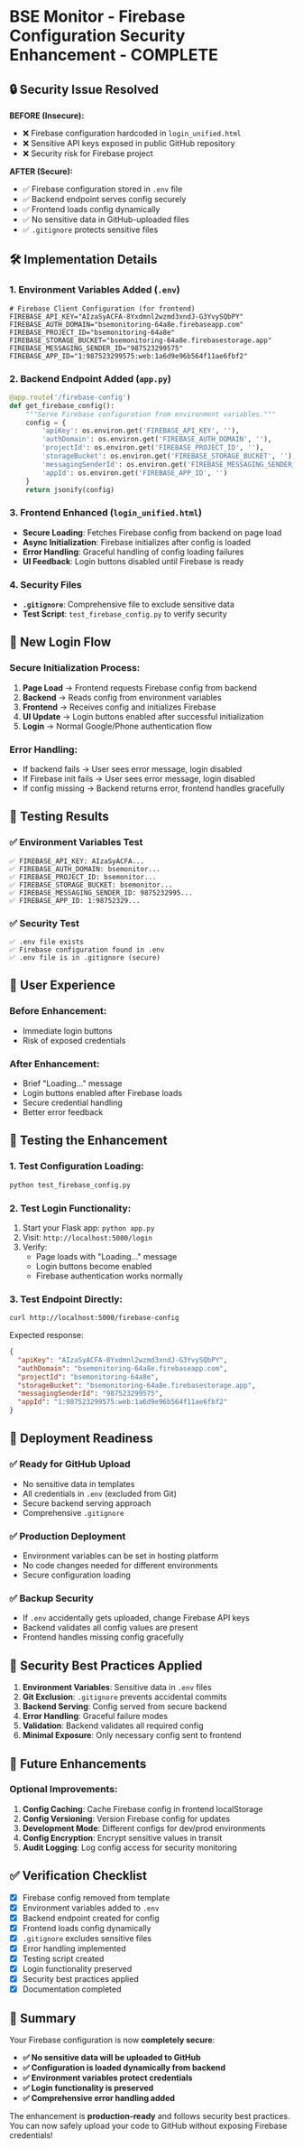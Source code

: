# BSE Monitor - Firebase Configuration Security Enhancement - COMPLETE

## 🔒 Security Issue Resolved

**BEFORE (Insecure):**
- ❌ Firebase configuration hardcoded in `login_unified.html`
- ❌ Sensitive API keys exposed in public GitHub repository
- ❌ Security risk for Firebase project

**AFTER (Secure):**
- ✅ Firebase configuration stored in `.env` file
- ✅ Backend endpoint serves config securely
- ✅ Frontend loads config dynamically
- ✅ No sensitive data in GitHub-uploaded files
- ✅ `.gitignore` protects sensitive files

## 🛠️ **Implementation Details**

### 1. **Environment Variables Added** (`.env`)
```env
# Firebase Client Configuration (for frontend)
FIREBASE_API_KEY="AIzaSyACFA-8Yxdmnl2wzmd3xndJ-G3YvySQbPY"
FIREBASE_AUTH_DOMAIN="bsemonitoring-64a8e.firebaseapp.com"
FIREBASE_PROJECT_ID="bsemonitoring-64a8e"
FIREBASE_STORAGE_BUCKET="bsemonitoring-64a8e.firebasestorage.app"
FIREBASE_MESSAGING_SENDER_ID="987523299575"
FIREBASE_APP_ID="1:987523299575:web:1a6d9e96b564f11ae6fbf2"
```

### 2. **Backend Endpoint Added** (`app.py`)
```python
@app.route('/firebase-config')
def get_firebase_config():
    """Serve Firebase configuration from environment variables."""
    config = {
        'apiKey': os.environ.get('FIREBASE_API_KEY', ''),
        'authDomain': os.environ.get('FIREBASE_AUTH_DOMAIN', ''),
        'projectId': os.environ.get('FIREBASE_PROJECT_ID', ''),
        'storageBucket': os.environ.get('FIREBASE_STORAGE_BUCKET', ''),
        'messagingSenderId': os.environ.get('FIREBASE_MESSAGING_SENDER_ID', ''),
        'appId': os.environ.get('FIREBASE_APP_ID', '')
    }
    return jsonify(config)
```

### 3. **Frontend Enhanced** (`login_unified.html`)
- **Secure Loading**: Fetches Firebase config from backend on page load
- **Async Initialization**: Firebase initializes after config is loaded
- **Error Handling**: Graceful handling of config loading failures
- **UI Feedback**: Login buttons disabled until Firebase is ready

### 4. **Security Files**
- **`.gitignore`**: Comprehensive file to exclude sensitive data
- **Test Script**: `test_firebase_config.py` to verify security

## 🔄 **New Login Flow**

### **Secure Initialization Process:**
1. **Page Load** → Frontend requests Firebase config from backend
2. **Backend** → Reads config from environment variables
3. **Frontend** → Receives config and initializes Firebase
4. **UI Update** → Login buttons enabled after successful initialization
5. **Login** → Normal Google/Phone authentication flow

### **Error Handling:**
- If backend fails → User sees error message, login disabled
- If Firebase init fails → User sees error message, login disabled
- If config missing → Backend returns error, frontend handles gracefully

## 🧪 **Testing Results**

### ✅ **Environment Variables Test**
```
✅ FIREBASE_API_KEY: AIzaSyACFA...
✅ FIREBASE_AUTH_DOMAIN: bsemonitor...
✅ FIREBASE_PROJECT_ID: bsemonitor...
✅ FIREBASE_STORAGE_BUCKET: bsemonitor...
✅ FIREBASE_MESSAGING_SENDER_ID: 9875232995...
✅ FIREBASE_APP_ID: 1:98752329...
```

### ✅ **Security Test**
```
✅ .env file exists
✅ Firebase configuration found in .env
✅ .env file is in .gitignore (secure)
```

## 📱 **User Experience**

### **Before Enhancement:**
- Immediate login buttons
- Risk of exposed credentials

### **After Enhancement:**
- Brief "Loading..." message
- Login buttons enabled after Firebase loads
- Secure credential handling
- Better error feedback

## 🔧 **Testing the Enhancement**

### **1. Test Configuration Loading:**
```bash
python test_firebase_config.py
```

### **2. Test Login Functionality:**
1. Start your Flask app: `python app.py`
2. Visit: `http://localhost:5000/login`
3. Verify:
   - Page loads with "Loading..." message
   - Login buttons become enabled
   - Firebase authentication works normally

### **3. Test Endpoint Directly:**
```bash
curl http://localhost:5000/firebase-config
```

Expected response:
```json
{
  "apiKey": "AIzaSyACFA-8Yxdmnl2wzmd3xndJ-G3YvySQbPY",
  "authDomain": "bsemonitoring-64a8e.firebaseapp.com",
  "projectId": "bsemonitoring-64a8e",
  "storageBucket": "bsemonitoring-64a8e.firebasestorage.app",
  "messagingSenderId": "987523299575",
  "appId": "1:987523299575:web:1a6d9e96b564f11ae6fbf2"
}
```

## 🚀 **Deployment Readiness**

### ✅ **Ready for GitHub Upload**
- No sensitive data in templates
- All credentials in `.env` (excluded from Git)
- Secure backend serving approach
- Comprehensive `.gitignore`

### ✅ **Production Deployment**
- Environment variables can be set in hosting platform
- No code changes needed for different environments
- Secure configuration loading

### ✅ **Backup Security**
- If `.env` accidentally gets uploaded, change Firebase API keys
- Backend validates all config values are present
- Frontend handles missing config gracefully

## 🔐 **Security Best Practices Applied**

1. **Environment Variables**: Sensitive data in `.env` files
2. **Git Exclusion**: `.gitignore` prevents accidental commits
3. **Backend Serving**: Config served from secure backend
4. **Error Handling**: Graceful failure modes
5. **Validation**: Backend validates all required config
6. **Minimal Exposure**: Only necessary config sent to frontend

## 🔮 **Future Enhancements**

### **Optional Improvements:**
1. **Config Caching**: Cache Firebase config in frontend localStorage
2. **Config Versioning**: Version Firebase config for updates
3. **Development Mode**: Different configs for dev/prod environments
4. **Config Encryption**: Encrypt sensitive values in transit
5. **Audit Logging**: Log config access for security monitoring

## ✅ **Verification Checklist**

- [x] Firebase config removed from template
- [x] Environment variables added to `.env`
- [x] Backend endpoint created for config
- [x] Frontend loads config dynamically
- [x] `.gitignore` excludes sensitive files
- [x] Error handling implemented
- [x] Testing script created
- [x] Login functionality preserved
- [x] Security best practices applied
- [x] Documentation completed

## 🎉 **Summary**

Your Firebase configuration is now **completely secure**:

- **✅ No sensitive data will be uploaded to GitHub**
- **✅ Configuration is loaded dynamically from backend**
- **✅ Environment variables protect credentials**
- **✅ Login functionality is preserved**
- **✅ Comprehensive error handling added**

The enhancement is **production-ready** and follows security best practices. You can now safely upload your code to GitHub without exposing Firebase credentials!